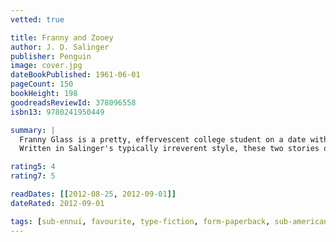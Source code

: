 ```yaml
---
vetted: true

title: Franny and Zooey
author: J. D. Salinger
publisher: Penguin
image: cover.jpg
dateBookPublished: 1961-06-01
pageCount: 150
bookHeight: 198
goodreadsReviewId: 378096558
isbn13: 9780241950449

summary: |
  Franny Glass is a pretty, effervescent college student on a date with her intellectually confident boyfriend, Lane. They appear to be the perfect couple, but as they struggle to communicate with each other about the things they really care about, slowly their true feelings come to the surface. The second story in this book, 'Zooey', plunges us into the world of her ethereal, sophisticated family. When Franny's emotional and spiritual doubts reach new heights, her older brother Zooey, a misanthropic former child genius, offers her consolation and brotherly advice. 
  Written in Salinger's typically irreverent style, these two stories offer a touching snapshot of the distraught mindset of early adulthood and are full of the insightful emotional observations and witty turns of phrase that have helped make Salinger's reputation what it is today.

rating5: 4
rating7: 5

readDates: [[2012-08-25, 2012-09-01]]
dateRated: 2012-09-01

tags: [sub-ennui, favourite, type-fiction, form-paperback, sub-americana]
---
```

